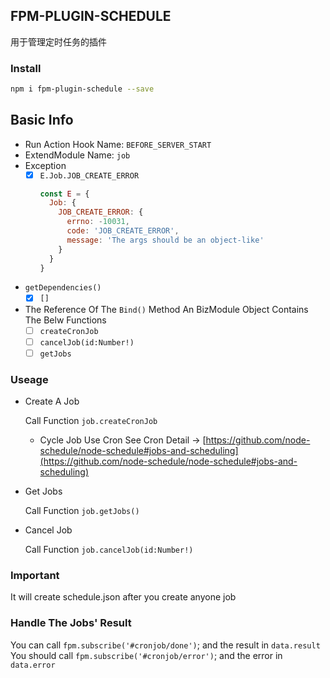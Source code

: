 ## FPM-PLUGIN-SCHEDULE
用于管理定时任务的插件

### Install
```bash
npm i fpm-plugin-schedule --save
```

## Basic Info
- Run Action Hook Name: `BEFORE_SERVER_START`
- ExtendModule Name: `job`
- Exception
  - [x] `E.Job.JOB_CREATE_ERROR`
    ```javascript
    const E = {
      Job: {
        JOB_CREATE_ERROR: {
          errno: -10031, 
          code: 'JOB_CREATE_ERROR', 
          message: 'The args should be an object-like'
        }
      }
    }
    ```
- `getDependencies()`
  - [x] `[]`
- The Reference Of The `Bind()` Method
  An BizModule Object Contains The Belw Functions
  - [ ] `createCronJob`
  - [ ] `cancelJob(id:Number!)`
  - [ ] `getJobs`

### Useage

- Create A Job

  Call Function `job.createCronJob` 
  - Cycle Job Use Cron
    See Cron Detail -> [https://github.com/node-schedule/node-schedule#jobs-and-scheduling](https://github.com/node-schedule/node-schedule#jobs-and-scheduling)

- Get Jobs

  Call Function `job.getJobs()`

- Cancel Job

  Call Function `job.cancelJob(id:Number!)`


### Important

It will create schedule.json after you create anyone job

### Handle The Jobs' Result

You can call `fpm.subscribe('#cronjob/done')`; and the result in `data.result`
You should call `fpm.subscribe('#cronjob/error')`; and the error in `data.error`